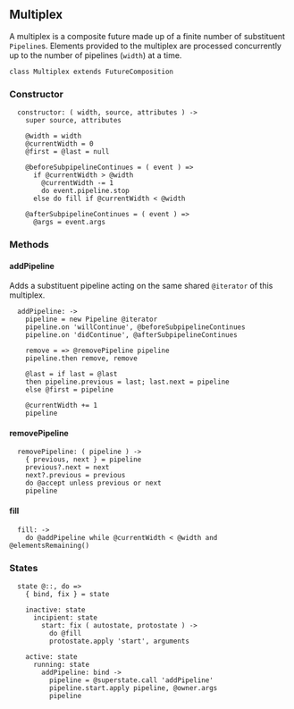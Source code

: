 ## Multiplex

A multiplex is a composite future made up of a finite number of substituent
`Pipeline`s. Elements provided to the multiplex are processed concurrently up
to the number of pipelines (`width`) at a time.

    class Multiplex extends FutureComposition


### Constructor

      constructor: ( width, source, attributes ) ->
        super source, attributes

        @width = width
        @currentWidth = 0
        @first = @last = null

        @beforeSubpipelineContinues = ( event ) =>
          if @currentWidth > @width
            @currentWidth -= 1
            do event.pipeline.stop
          else do fill if @currentWidth < @width

        @afterSubpipelineContinues = ( event ) =>
          @args = event.args



### Methods


#### addPipeline

Adds a substituent pipeline acting on the same shared `@iterator` of this
multiplex.

      addPipeline: ->
        pipeline = new Pipeline @iterator
        pipeline.on 'willContinue', @beforeSubpipelineContinues
        pipeline.on 'didContinue', @afterSubpipelineContinues

        remove = => @removePipeline pipeline
        pipeline.then remove, remove

        @last = if last = @last
        then pipeline.previous = last; last.next = pipeline
        else @first = pipeline

        @currentWidth += 1
        pipeline


#### removePipeline

      removePipeline: ( pipeline ) ->
        { previous, next } = pipeline
        previous?.next = next
        next?.previous = previous
        do @accept unless previous or next
        pipeline


#### fill

      fill: ->
        do @addPipeline while @currentWidth < @width and @elementsRemaining()



### States

      state @::, do =>
        { bind, fix } = state

        inactive: state
          incipient: state
            start: fix ( autostate, protostate ) ->
              do @fill
              protostate.apply 'start', arguments

        active: state
          running: state
            addPipeline: bind ->
              pipeline = @superstate.call 'addPipeline'
              pipeline.start.apply pipeline, @owner.args
              pipeline
